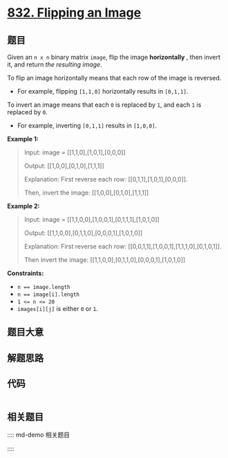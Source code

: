 # [832. Flipping an Image](https://leetcode.com/problems/flipping-an-image/)

## 题目

Given an `n x n` binary matrix `image`, flip the image **horizontally** , then
invert it, and return _the resulting image_.

To flip an image horizontally means that each row of the image is reversed.

  * For example, flipping `[1,1,0]` horizontally results in `[0,1,1]`.

To invert an image means that each `0` is replaced by `1`, and each `1` is
replaced by `0`.

  * For example, inverting `[0,1,1]` results in `[1,0,0]`.



**Example 1:**

> Input: image = [[1,1,0],[1,0,1],[0,0,0]]
> 
> Output: [[1,0,0],[0,1,0],[1,1,1]]
> 
> Explanation: First reverse each row: [[0,1,1],[1,0,1],[0,0,0]].
> 
> Then, invert the image: [[1,0,0],[0,1,0],[1,1,1]]

**Example 2:**

> Input: image = [[1,1,0,0],[1,0,0,1],[0,1,1,1],[1,0,1,0]]
> 
> Output: [[1,1,0,0],[0,1,1,0],[0,0,0,1],[1,0,1,0]]
> 
> Explanation: First reverse each row: [[0,0,1,1],[1,0,0,1],[1,1,1,0],[0,1,0,1]].
> 
> Then invert the image: [[1,1,0,0],[0,1,1,0],[0,0,0,1],[1,0,1,0]]

**Constraints:**

  * `n == image.length`
  * `n == image[i].length`
  * `1 <= n <= 20`
  * `images[i][j]` is either `0` or `1`.


## 题目大意

## 解题思路

## 代码

```javascript

```

## 相关题目

:::: md-demo 相关题目

::::
